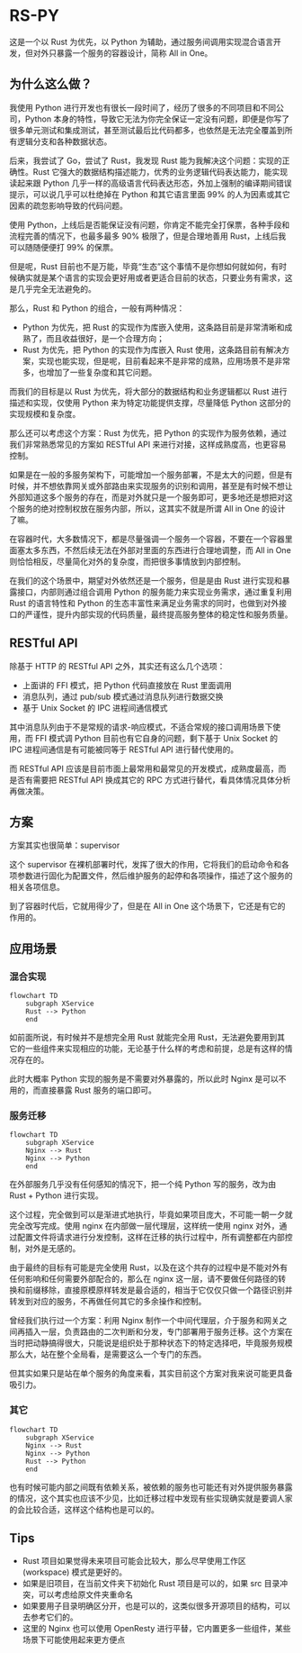 # RS-PY

这是一个以 Rust 为优先，以 Python 为辅助，通过服务间调用实现混合语言开发，但对外只暴露一个服务的容器设计，简称 All in One。

## 为什么这么做？

我使用 Python 进行开发也有很长一段时间了，经历了很多的不同项目和不同公司，Python 本身的特性，导致它无法为你完全保证一定没有问题，即便是你写了很多单元测试和集成测试，甚至测试最后比代码都多，也依然是无法完全覆盖到所有逻辑分支和各种数据状态。

后来，我尝试了 Go，尝试了 Rust，我发现 Rust 能为我解决这个问题：实现的正确性。Rust 它强大的数据结构描述能力，优秀的业务逻辑代码表达能力，能实现读起来跟 Python 几乎一样的高级语言代码表达形态，外加上强制的编译期间错误提示，可以说几乎可以杜绝掉在 Python 和其它语言里面 99% 的人为因素或其它因素的疏忽影响导致的代码问题。

使用 Python，上线后是否能保证没有问题，你肯定不能完全打保票，各种手段和流程完善的情况下，也最多最多 90% 极限了，但是合理地善用 Rust，上线后我可以随随便便打 99% 的保票。

但是呢，Rust 目前也不是万能，毕竟“生态”这个事情不是你想如何就如何，有时候确实就是某个语言的实现会更好用或者更适合目前的状态，只要业务有需求，这是几乎完全无法避免的。

那么，Rust 和 Python 的组合，一般有两种情况：
- Python 为优先，把 Rust 的实现作为库嵌入使用，这条路目前是非常清晰和成熟了，而且收益很好，是一个合理方向；
- Rust 为优先，把 Python 的实现作为库嵌入 Rust 使用，这条路目前有解决方案，实现也能实现，但是呢，目前看起来不是非常的成熟，应用场景不是非常多，也增加了一些复杂度和其它问题。

而我们的目标是以 Rust 为优先，将大部分的数据结构和业务逻辑都以 Rust 进行描述和实现，仅使用 Python 来为特定功能提供支撑，尽量降低 Python 这部分的实现规模和复杂度。

那么还可以考虑这个方案：Rust 为优先，把 Python 的实现作为服务依赖，通过我们非常熟悉常见的方案如 RESTful API 来进行对接，这样成熟度高，也更容易控制。

如果是在一般的多服务架构下，可能增加一个服务部署，不是太大的问题，但是有时候，并不想依靠网关或外部路由来实现服务的识别和调用，甚至是有时候不想让外部知道这多个服务的存在，而是对外就只是一个服务即可，更多地还是想把对这个服务的绝对控制权放在服务内部，所以，这其实不就是所谓 All in One 的设计了嘛。

在容器时代，大多数情况下，都是尽量强调一个服务一个容器，不要在一个容器里面塞太多东西，不然后续无法在外部对里面的东西进行合理地调整，而 All in One 则恰恰相反，尽量简化对外的复杂度，而把很多事情放到内部控制。

在我们的这个场景中，期望对外依然还是一个服务，但是是由 Rust 进行实现和暴露接口，内部则通过组合调用 Python 的服务能力来实现业务需求，通过重复利用 Rust 的语言特性和 Python 的生态丰富性来满足业务需求的同时，也做到对外接口的严谨性，提升内部实现的代码质量，最终提高服务整体的稳定性和服务质量。

## RESTful API

除基于 HTTP 的 RESTful API 之外，其实还有这么几个选项：
- 上面讲的 FFI 模式，把 Python 代码直接放在 Rust 里面调用
- 消息队列，通过 pub/sub 模式通过消息队列进行数据交换
- 基于 Unix Socket 的 IPC 进程间通信模式

其中消息队列由于不是常规的请求-响应模式，不适合常规的接口调用场景下使用，而 FFI 模式调 Python 目前也有它自身的问题，剩下基于 Unix Socket 的 IPC 进程间通信是有可能被同等于 RESTful API 进行替代使用的。

而 RESTful API 应该是目前市面上最常用和最常见的开发模式，成熟度最高，而是否有需要把 RESTful API 换成其它的 RPC 方式进行替代，看具体情况具体分析再做决策。


## 方案

方案其实也很简单：supervisor

这个 supervisor 在裸机部署时代，发挥了很大的作用，它将我们的启动命令和各项参数进行固化为配置文件，然后维护服务的起停和各项操作，描述了这个服务的相关各项信息。

到了容器时代后，它就用得少了，但是在 All in One 这个场景下，它还是有它的作用的。

## 应用场景

### 混合实现

```mermaid
flowchart TD
    subgraph XService
    Rust --> Python
    end
```

如前面所说，有时候并不是想完全用 Rust 就能完全用 Rust，无法避免要用到其它的一些组件来实现相应的功能，无论基于什么样的考虑和前提，总是有这样的情况存在的。

此时大概率 Python 实现的服务是不需要对外暴露的，所以此时 Nginx 是可以不用的，而直接暴露 Rust 服务的端口即可。

### 服务迁移

```mermaid
flowchart TD
    subgraph XService
    Nginx --> Rust
    Nginx --> Python
    end
```

在外部服务几乎没有任何感知的情况下，把一个纯 Python 写的服务，改为由 Rust + Python 进行实现。

这个过程，完全做到可以是渐进式地执行，毕竟如果项目庞大，不可能一朝一夕就完全改写完成。使用 nginx 在内部做一层代理层，这样统一使用 nginx 对外，通过配置文件将请求进行分发控制，这样在迁移的执行过程中，所有调整都在内部控制，对外是无感的。

由于最终的目标有可能是完全使用 Rust，以及在这个共存的过程中是不能对外有任何影响和任何需要外部配合的，那么在 nginx 这一层，请不要做任何路径的转换和前缀移除，直接原模原样转发是最合适的，相当于它仅仅只做一个路径识别并转发到对应的服务，不再做任何其它的多余操作和控制。

曾经我们执行过一个方案：利用 Nginx 制作一个中间代理层，介于服务和网关之间再插入一层，负责路由的二次判断和分发，专门部署用于服务迁移。这个方案在当时把动静搞得很大，只能说是组织处于那种状态下的特定选择吧，毕竟服务规模那么大，站在整个全局看，是需要这么一个专门的东西。

但其实如果只是站在单个服务的角度来看，其实目前这个方案对我来说可能更具备吸引力。

### 其它

```mermaid
flowchart TD
    subgraph XService
    Nginx --> Rust
    Nginx --> Python
    Rust --> Python
    end
```

也有时候可能内部之间既有依赖关系，被依赖的服务也可能还有对外提供服务暴露的情况，这个其实也应该不少见，比如迁移过程中发现有些实现确实就是要调人家的会比较合适，这样这个结构也是可以的。

## Tips

- Rust 项目如果觉得未来项目可能会比较大，那么尽早使用工作区 (workspace) 模式是更好的。
- 如果是旧项目，在当前文件夹下初始化 Rust 项目是可以的，如果 src 目录冲突，可以考虑给原文件夹重命名
- 如果要用子目录明确区分开，也是可以的，这类似很多开源项目的结构，可以去参考它们的。
- 这里的 Nginx 也可以使用 OpenResty 进行平替，它内置更多一些组件，某些场景下可能使用起来更方便点